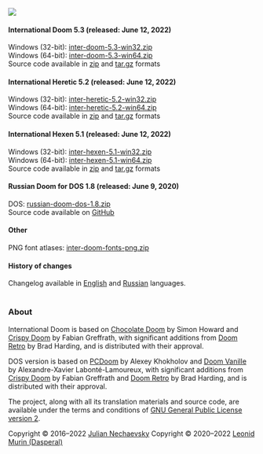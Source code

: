 ![](https://jnechaevsky.github.io/inter-doom/files/inter-doom-git.png)

#### International Doom 5.3 (released: June 12, 2022)

Windows (32-bit): [inter-doom-5.3-win32.zip](https://github.com/JNechaevsky/inter-doom/releases/download/5.3/inter-doom-5.3-win32.zip)<br />
Windows (64-bit): [inter-doom-5.3-win64.zip](https://github.com/JNechaevsky/inter-doom/releases/download/5.3/inter-doom-5.3-win64.zip)<br />
Source code available in [zip](https://github.com/JNechaevsky/inter-doom/archive/refs/tags/5.3.zip) and [tar.gz](https://github.com/JNechaevsky/inter-doom/archive/refs/tags/5.3.tar.gz) formats<br />

#### International Heretic 5.2 (released: June 12, 2022)

Windows (32-bit): [inter-heretic-5.2-win32.zip](https://github.com/JNechaevsky/inter-doom/releases/download/heretic-5.2/inter-heretic-5.2-win32.zip)<br />
Windows (64-bit): [inter-heretic-5.2-win64.zip](https://github.com/JNechaevsky/inter-doom/releases/download/heretic-5.2/inter-heretic-5.2-win64.zip)<br />
Source code available in [zip](https://github.com/JNechaevsky/inter-doom/archive/refs/tags/heretic-5.2.zip) and [tar.gz](https://github.com/JNechaevsky/inter-doom/archive/refs/tags/heretic-5.2.tar.gz) formats<br />

#### International Hexen 5.1 (released: June 12, 2022)

Windows (32-bit): [inter-hexen-5.1-win32.zip](https://github.com/JNechaevsky/inter-doom/releases/download/hexen-5.1/inter-hexen-5.1-win32.zip)<br />
Windows (64-bit): [inter-hexen-5.1-win64.zip](https://github.com/JNechaevsky/inter-doom/releases/download/hexen-5.1/inter-hexen-5.1-win64.zip)<br />
Source code available in [zip](https://github.com/JNechaevsky/inter-doom/archive/refs/tags/hexen-5.1.zip) and [tar.gz](https://github.com/JNechaevsky/inter-doom/archive/refs/tags/hexen-5.1.tar.gz) formats<br />

#### Russian Doom for DOS 1.8 (released: June 9, 2020)

DOS: [russian-doom-dos-1.8.zip](https://github.com/JNechaevsky/inter-doom/releases/download/dos-1.8/russian-doom-dos-1.8.zip)<br />
Source code available on [GitHub](https://github.com/JNechaevsky/inter-doom/tree/master/src_dos)

#### Other

PNG font atlases: [inter-doom-fonts-png.zip](https://jnechaevsky.github.io/inter-doom/files/inter-doom-fonts-png.zip)

#### History of changes

Changelog available in [English](https://github.com/JNechaevsky/inter-doom/wiki/Changelog) and [Russian](https://github.com/JNechaevsky/inter-doom/wiki/Changelog-(Rus)) languages.<br /><br />

### About

International Doom is based on [Chocolate Doom](https://www.chocolate-doom.org) by Simon Howard and [Crispy Doom](http://fabiangreffrath.github.io/crispy-doom) by Fabian Greffrath, with significant additions from [Doom Retro](http://doomretro.com) by Brad Harding, and is distributed with their approval.

DOS version is based on [PCDoom](https://github.com/nukeykt/PCDoom-v2) by Alexey Khokholov and [Doom Vanille](https://github.com/AXDOOMER/doom-vanille) by Alexandre-Xavier Labonté-Lamoureux, with significant additions from [Crispy Doom](http://fabiangreffrath.github.io/crispy-doom) by Fabian Greffrath and [Doom Retro](http://doomretro.com) by Brad Harding, and is distributed with their approval. 

The project, along with all its translation materials and source code, are available under the terms and conditions of [GNU General Public License version 2](https://www.gnu.org/licenses/old-licenses/gpl-2.0.html).

Copyright &copy; 2016&ndash;2022 [Julian Nechaevsky](https://jnechaevsky.github.io/author.html)
Copyright &copy; 2020&ndash;2022 [Leonid Murin (Dasperal)](https://github.com/Dasperal)
